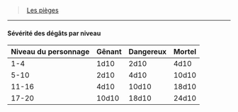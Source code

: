 ﻿---
!GenericItem
Id: traps_hd.md#sévérité-des-dégâts-par-niveau
ParentLink: traps_hd.md#les-pièges
Name: Sévérité des dégâts par niveau
ParentName: Les pièges
NameLevel: 4
Attributes: {}
---
> [Les pièges](hd_traps.md)

---

#### Sévérité des dégâts par niveau

|Niveau du personnage|Gênant|Dangereux|Mortel|
|---|---|---|---|
|1-4|1d10|2d10|4d10|
|5-10|2d10|4d10|10d10|
|11-16|4d10|10d10|18d10|
|17-20|10d10|18d10|24d10|

